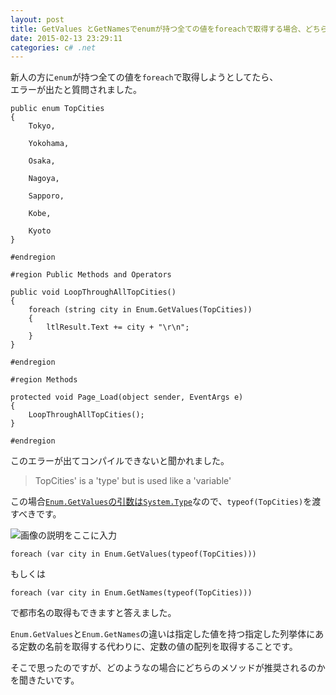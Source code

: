 ```yaml
---
layout: post
title: GetValues とGetNamesでenumが持つ全ての値をforeachで取得する場合、どちらが推奨されるのですか？
date: 2015-02-13 23:29:11
categories: c# .net
---
```

<p>新人の方に<code>enum</code>が持つ全ての値を<code>foreach</code>で取得しようとしてたら、<br>
エラーが出たと質問されました。</p>

<pre><code>public enum TopCities
{
    Tokyo,

    Yokohama,

    Osaka,

    Nagoya,

    Sapporo,

    Kobe,

    Kyoto
}

#endregion

#region Public Methods and Operators

public void LoopThroughAllTopCities()
{
    foreach (string city in Enum.GetValues(TopCities))
    {
        ltlResult.Text += city + "\r\n";
    }
}

#endregion

#region Methods

protected void Page_Load(object sender, EventArgs e)
{
    LoopThroughAllTopCities();
}

#endregion
</code></pre>

<p>このエラーが出てコンパイルできないと聞かれました。</p>

<blockquote>
  <p>TopCities' is a 'type' but is used like a 'variable'</p>
</blockquote>

<p>この場合<a href="http://referencesource.microsoft.com/#mscorlib/system/enum.cs,20fa909ef3233d20,references" rel="nofollow noreferrer"><code>Enum.GetValues</code>の引数は<code>System.Type</code></a>なので、<code>typeof(TopCities)</code>を渡すべきです。</p>

<p><img src="https://i.stack.imgur.com/dAyQR.png" alt="画像の説明をここに入力"></p>

<pre><code>foreach (var city in Enum.GetValues(typeof(TopCities)))
</code></pre>

<p>もしくは</p>

<pre><code>foreach (var city in Enum.GetNames(typeof(TopCities)))
</code></pre>

<p>で都市名の取得もできますと答えました。</p>

<p><code>Enum.GetValues</code>と<code>Enum.GetNames</code>の違いは指定した値を持つ指定した列挙体にある定数の名前を取得する代わりに、定数の値の配列を取得することです。</p>

<p>そこで思ったのですが、どのようなの場合にどちらのメソッドが推奨されるのかを聞きたいです。</p>
